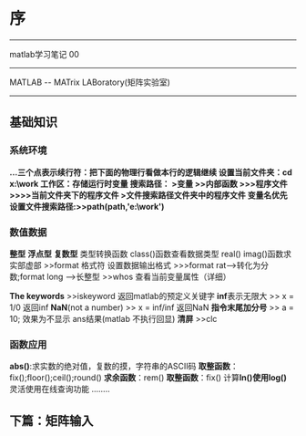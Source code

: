 # 序 #
---
matlab学习笔记 00

---

MATLAB -- MATrix LABoratory(矩阵实验室)

---
## 基础知识 ##
### 系统环境 ###

**...**三个点表示续行符：把下面的物理行看做本行的逻辑继续
**设置当前文件夹**：**cd x:\work**
**工作区**：存储运行时变量
**搜索路径**：
	>变量
	>>内部函数
	>>>程序文件
	>>>>当前文件夹下的程序文件
	>文件搜索路径文件夹中的程序文件
变量名优先
**设置文件搜索路径**:**>>path(path,'e:\work')**



### 数值数据 ###
**整型**
**浮点型**
**复数型**
类型转换函数
class()函数查看数据类型
real()
imag()函数求实部虚部
	>>format 格式符 设置数据输出格式
	>>>format rat-->转化为分数;format long -->长整型
	>>whos 查看当前变量属性（详细）

**The keywords**
	>>iskeyword
	返回matlab的预定义关键字
**inf**表示无限大
	>> x = 1/0
	返回inf
**NaN**(not a number)
	>> x = inf/inf
	返回NaN
**指令末尾加分号**
	>> a = 10;
	效果为不显示 ans结果(matlab 不执行回显)
**清屏**
	>>clc
### 函数应用 ###

**abs()**:求实数的绝对值，复数的摸，字符串的ASCII码
**取整函数**：fix();floor();ceil();round()
**求余函数**：rem()
**取整函数**：fix()
计算**ln()**使用**log()**
灵活使用在线查询功能
........


## 下篇：矩阵输入 ##
 